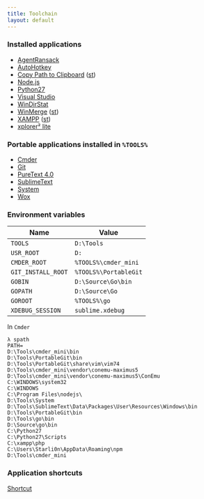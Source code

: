 ```yaml
---
title: Toolchain
layout: default
---
```


### Installed applications

* [AgentRansack](https://www.mythicsoft.com/agentransack)
* [AutoHotkey](https://autohotkey.com)
* [Copy Path to Clipboard](http://stefan.bertels.org/en/clipboardpath) ([st](https://github.com/Starli0n/SublimeUser#add-copy-path-to-clipboard-feature-to-the-right-click-context-menu))
* [Node.js](https://nodejs.org)
* [Python27](https://www.python.org)
* [Visual Studio](https://www.visualstudio.com)
* [WinDirStat](https://windirstat.info)
* [WinMerge](http://winmerge.org) ([st](https://github.com/Starli0n/SublimeUser#configure-filediff-command-1))
* [XAMPP](https://www.apachefriends.org) ([st](https://github.com/Starli0n/SublimeUser#win-install-xdebug-with-xampp))
* [xplorer² lite](http://zabkat.com/x2lite.htm)


### Portable applications installed in `%TOOLS%`

* [Cmder](Cmder)
* [Git](https://git-scm.com)
* [PureText 4.0](http://stevemiller.net/puretext)
* [SublimeText](https://github.com/Starli0n/SublimeUser)
* [System](System)
* [Wox](Wox)


### Environment variables

Name | Value
-----|-------
`TOOLS` | `D:\Tools`
`USR_ROOT` | `D:`
`CMDER_ROOT` | `%TOOLS%\cmder_mini`
`GIT_INSTALL_ROOT` | `%TOOLS%\PortableGit`
`GOBIN` | `D:\Source\Go\bin`
`GOPATH` | `D:\Source\Go`
`GOROOT` | `%TOOLS%\go`
`XDEBUG_SESSION` | `sublime.xdebug`


In `Cmder`

````
λ spath
PATH=
D:\Tools\cmder_mini\bin
D:\Tools\PortableGit\bin
D:\Tools\PortableGit\share\vim\vim74
D:\Tools\cmder_mini\vendor\conemu-maximus5
D:\Tools\cmder_mini\vendor\conemu-maximus5\ConEmu
C:\WINDOWS\system32
C:\WINDOWS
C:\Program Files\nodejs\
D:\Tools\System
D:\Tools\SublimeText\Data\Packages\User\Resources\Windows\bin
D:\Tools\PortableGit\bin
D:\Tools\go\bin
D:\Source\go\bin
C:\Python27
C:\Python27\Scripts
C:\xampp\php
C:\Users\Starli0n\AppData\Roaming\npm
D:\Tools\cmder_mini
````


### Application shortcuts

[Shortcut](shortcut.html)
